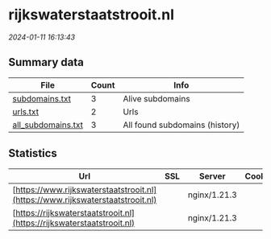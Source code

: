 # rijkswaterstaatstrooit.nl
*2024-01-11 16:13:43*
## Summary data
| File       | Count | Info |
|------------|-------|------|
|[subdomains.txt](/data/rijkswaterstaatstrooit.nl/subdomains.txt)|3|Alive subdomains|
|[urls.txt](/data/rijkswaterstaatstrooit.nl/urls.txt)|2|Urls|
|[all_subdomains.txt](/data/rijkswaterstaatstrooit.nl/all_subdomains.txt)|3|All found subdomains (history)|
## Statistics
| Url | SSL | Server | Cookie | HSTS | CSP | XFO | XXP | RP | Tech |Title |
|------------|-------|------|------|------|------|------|------|------|------|------|
|[https://www.rijkswaterstaatstrooit.nl](https://www.rijkswaterstaatstrooit.nl)| |nginx/1.21.3| |:white_check_mark: | |:white_check_mark: | |:white_check_mark: |HSTS Nginx:1.21....|Strooikaart | Ri...|
|[https://rijkswaterstaatstrooit.nl](https://rijkswaterstaatstrooit.nl)| |nginx/1.21.3| |:white_check_mark: | |:white_check_mark: | |:white_check_mark: |HSTS Nginx:1.21....|Strooikaart | Ri...|